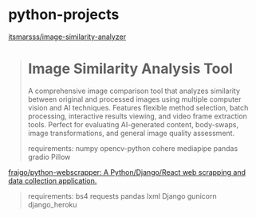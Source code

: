 # python-projects

[itsmarsss/image-similarity-analyzer](https://github.com/itsmarsss/image-similarity-analyzer)

> # Image Similarity Analysis Tool
> 
> [](https://github.com/itsmarsss/image-similarity-analyzer#image-similarity-analysis-tool)A comprehensive image comparison tool that analyzes similarity between original and processed images using multiple computer vision and AI techniques. Features flexible method selection, batch processing, interactive results viewing, and video frame extraction tools. Perfect for evaluating AI-generated content, body-swaps, image transformations, and general image quality assessment.
> 
> requirements: numpy opencv-python cohere mediapipe pandas gradio Pillow

[fraigo/python-webscrapper: A Python/Django/React web scrapping and data collection application.](https://github.com/fraigo/python-webscrapper)

> requirements: bs4 requests pandas lxml Django gunicorn django_heroku
